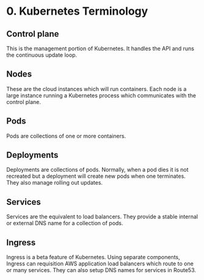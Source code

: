 # 0. Kubernetes Terminology

## Control plane

This is the management portion of Kubernetes. It handles the API and runs the continuous update loop.

## Nodes

These are the cloud instances which will run containers. Each node is a large instance running a Kubernetes process which communicates with the control plane.

## Pods

Pods are collections of one or more containers.

## Deployments

Deployments are collections of pods. Normally, when a pod dies it is not recreated but a deployment will create new pods when one terminates. They also manage rolling out updates.

## Services

Services are the equivalent to load balancers. They provide a stable internal or external DNS name for a collection of pods.

## Ingress

Ingress is a beta feature of Kubernetes. Using separate components, Ingress can requisition AWS application load balancers which route to one or many services. They can also setup DNS names for services in Route53.